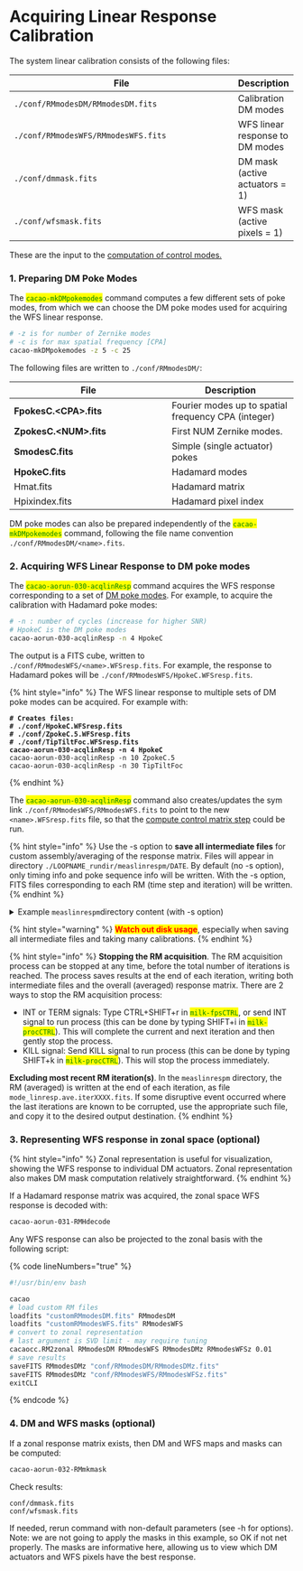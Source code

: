 # Acquiring Linear Response Calibration

The system linear calibration consists of the following files:

<table><thead><tr><th width="382">File</th><th>Description</th></tr></thead><tbody><tr><td><code>./conf/RMmodesDM/RMmodesDM.fits</code></td><td>Calibration DM modes</td></tr><tr><td><code>./conf/RMmodesWFS/RMmodesWFS.fits</code></td><td>WFS linear response to DM modes</td></tr><tr><td><code>./conf/dmmask.fits</code></td><td>DM mask (active actuators = 1)</td></tr><tr><td><code>./conf/wfsmask.fits</code></td><td>WFS mask (active pixels = 1)</td></tr></tbody></table>

These are the input to the [computation of control modes.](../tech-notes/computing-control-modes-basics.md)

### 1. Preparing DM Poke Modes

The <mark style="color:green;">`cacao-mkDMpokemodes`</mark> command computes a few different sets of poke modes, from which we can choose the DM poke modes used for acquiring the WFS linear response.

```bash
# -z is for number of Zernike modes
# -c is for max spatial frequency [CPA]
cacao-mkDMpokemodes -z 5 -c 25
```

The following files are written to `./conf/RMmodesDM/`:

<table><thead><tr><th width="264">File</th><th>Description</th></tr></thead><tbody><tr><td><strong>FpokesC.&#x3C;CPA>.fits</strong></td><td>Fourier modes up to spatial frequency CPA (integer)</td></tr><tr><td><strong>ZpokesC.&#x3C;NUM>.fits</strong></td><td>First NUM Zernike modes.</td></tr><tr><td><strong>SmodesC.fits</strong></td><td>Simple (single actuator) pokes</td></tr><tr><td><strong>HpokeC.fits</strong></td><td>Hadamard modes</td></tr><tr><td>Hmat.fits</td><td>Hadamard matrix</td></tr><tr><td>Hpixindex.fits</td><td>Hadamard pixel index</td></tr></tbody></table>

DM poke modes can also be prepared independently of the <mark style="color:green;">`cacao-mkDMpokemodes`</mark> command, following the file name convention `./conf/RMmodesDM/<name>.fits`.

### 2. Acquiring WFS Linear Response to DM poke modes

The <mark style="color:green;">`cacao-aorun-030-acqlinResp`</mark> command acquires the WFS response corresponding to a set of [DM poke modes](acquiring-linear-response-calibration.md#5.1.-preparing-dm-poke-modes). For example, to acquire the calibration with Hadamard poke modes:&#x20;

```bash
# -n : number of cycles (increase for higher SNR)
# HpokeC is the DM poke modes
cacao-aorun-030-acqlinResp -n 4 HpokeC
```

The output is a FITS cube, written to `./conf/RMmodesWFS/<name>.WFSresp.fits`. For example, the response to Hadamard pokes will be `./conf/RMmodesWFS/HpokeC.WFSresp.fits`.&#x20;

{% hint style="info" %}
The WFS linear response to multiple sets of DM poke modes can be acquired. For example with:

<pre class="language-bash"><code class="lang-bash"><strong># Creates files: 
</strong><strong># ./conf/HpokeC.WFSresp.fits
</strong><strong># ./conf/ZpokeC.5.WFSresp.fits
</strong><strong># ./conf/TipTiltFoc.WFSresp.fits
</strong><strong>cacao-aorun-030-acqlinResp -n 4 HpokeC
</strong>cacao-aorun-030-acqlinResp -n 10 ZpokeC.5
cacao-aorun-030-acqlinResp -n 30 TipTiltFoc
</code></pre>
{% endhint %}

The <mark style="color:green;">`cacao-aorun-030-acqlinResp`</mark> command also creates/updates the sym link `./conf/RMmodesWFS/RMmodesWFS.fits` to point to the new `<name>.WFSresp.fits` file, so that the [compute control matrix step](acquiring-linear-response-calibration.md#6.-computing-control-matrix) could be run.

{% hint style="info" %}
Use the -s option to **save all intermediate files** for custom assembly/averaging of the response matrix. Files will appear in directory `./LOOPNAME_rundir/measlinrespm/DATE`. By default (no -s option), only timing info and poke sequence info will be written. With the -s option, FITS files corresponding to each RM (time step and iteration) will be written.
{% endhint %}

<details>

<summary>Example <code>measlinrespm</code>directory content (with -s option)</summary>

```
> ls -lh
total 5.8G
-rw-rw-rw- 1 oguyon oguyon 113M Oct 24 20:07 mode_linresp.ave.iter0000.fits
-rw-rw-rw- 1 oguyon oguyon 113M Oct 24 20:08 mode_linresp.ave.iter0001.fits
-rw-rw-rw- 1 oguyon oguyon 113M Oct 24 20:09 mode_linresp.ave.iter0002.fits
-rw-rw-rw- 1 oguyon oguyon 113M Oct 24 20:09 mode_linresp.ave.iter0003.fits
-rw-rw-rw- 1 oguyon oguyon 226M Oct 24 20:07 mode_linresp.raw.iter0000.fits
-rw-rw-rw- 1 oguyon oguyon 226M Oct 24 20:08 mode_linresp.raw.iter0001.fits
-rw-rw-rw- 1 oguyon oguyon 226M Oct 24 20:09 mode_linresp.raw.iter0002.fits
-rw-rw-rw- 1 oguyon oguyon 226M Oct 24 20:09 mode_linresp.raw.iter0003.fits
-rw-rw-rw- 1 oguyon oguyon  193 Oct 24 20:09 RMacqulog.txt
-rw-rw-rw- 1 oguyon oguyon 1.3M Oct 24 20:07 RMpokelog.iter0000.txt
-rw-rw-rw- 1 oguyon oguyon 1.3M Oct 24 20:08 RMpokelog.iter0001.txt
-rw-rw-rw- 1 oguyon oguyon 1.3M Oct 24 20:09 RMpokelog.iter0002.txt
-rw-rw-rw- 1 oguyon oguyon 1.3M Oct 24 20:09 RMpokelog.iter0003.txt
-rw-rw-rw- 1 oguyon oguyon 2.0M Oct 24 20:07 RMpokeTiming.iter0000.txt
-rw-rw-rw- 1 oguyon oguyon 2.0M Oct 24 20:08 RMpokeTiming.iter0001.txt
-rw-rw-rw- 1 oguyon oguyon 2.0M Oct 24 20:09 RMpokeTiming.iter0002.txt
-rw-rw-rw- 1 oguyon oguyon 2.0M Oct 24 20:09 RMpokeTiming.iter0003.txt
-rw-rw-rw- 1 oguyon oguyon 226M Oct 24 20:07 wfsresp.tstep000.iter0000.fits
-rw-rw-rw- 1 oguyon oguyon 226M Oct 24 20:08 wfsresp.tstep000.iter0001.fits
-rw-rw-rw- 1 oguyon oguyon 226M Oct 24 20:09 wfsresp.tstep000.iter0002.fits
-rw-rw-rw- 1 oguyon oguyon 226M Oct 24 20:09 wfsresp.tstep000.iter0003.fits
-rw-rw-rw- 1 oguyon oguyon 226M Oct 24 20:07 wfsresp.tstep001.iter0000.fits
-rw-rw-rw- 1 oguyon oguyon 226M Oct 24 20:08 wfsresp.tstep001.iter0001.fits
-rw-rw-rw- 1 oguyon oguyon 226M Oct 24 20:09 wfsresp.tstep001.iter0002.fits
-rw-rw-rw- 1 oguyon oguyon 226M Oct 24 20:09 wfsresp.tstep001.iter0003.fits
-rw-rw-rw- 1 oguyon oguyon 226M Oct 24 20:07 wfsresp.tstep002.iter0000.fits
-rw-rw-rw- 1 oguyon oguyon 226M Oct 24 20:08 wfsresp.tstep002.iter0001.fits
-rw-rw-rw- 1 oguyon oguyon 226M Oct 24 20:09 wfsresp.tstep002.iter0002.fits
-rw-rw-rw- 1 oguyon oguyon 226M Oct 24 20:09 wfsresp.tstep002.iter0003.fits
-rw-rw-rw- 1 oguyon oguyon 226M Oct 24 20:07 wfsresp.tstep003.iter0000.fits
-rw-rw-rw- 1 oguyon oguyon 226M Oct 24 20:08 wfsresp.tstep003.iter0001.fits
-rw-rw-rw- 1 oguyon oguyon 226M Oct 24 20:09 wfsresp.tstep003.iter0002.fits
-rw-rw-rw- 1 oguyon oguyon 226M Oct 24 20:09 wfsresp.tstep003.iter0003.fits
-rw-rw-rw- 1 oguyon oguyon 226M Oct 24 20:07 wfsresp.tstep004.iter0000.fits
-rw-rw-rw- 1 oguyon oguyon 226M Oct 24 20:08 wfsresp.tstep004.iter0001.fits
-rw-rw-rw- 1 oguyon oguyon 226M Oct 24 20:09 wfsresp.tstep004.iter0002.fits
-rw-rw-rw- 1 oguyon oguyon 226M Oct 24 20:09 wfsresp.tstep004.iter0003.fits

```

</details>

{% hint style="warning" %}
<mark style="color:red;">**Watch out disk usage**</mark>, especially when saving all intermediate files and taking many calibrations.
{% endhint %}

{% hint style="info" %}
**Stopping the RM acquisition**.  The RM acquisition process can be stopped at any time, before the total number of iterations is reached. The process saves results at the end of each iteration, writing both intermediate files and the overall (averaged) response matrix. There are 2 ways to stop the RM acquisition process:

* INT or TERM signals: Type CTRL+SHIFT+r in <mark style="color:green;">`milk-fpsCTRL`</mark>, or send INT signal to run process (this can be done by typing SHIFT+i in <mark style="color:green;">`milk-procCTRL`</mark>). This will complete the current and next iteration and then gently stop the process.
* KILL signal: Send KILL signal to run process (this can be done by typing SHIFT+k in <mark style="color:green;">`milk-procCTRL`</mark>). This will stop the process immediately.

**Excluding most recent RM iteration(s)**. In the `measlinrespm` directory, the RM (averaged) is written at the end of each iteration, as file `mode_linresp.ave.iterXXXX.fits`. If some disruptive event occurred where the last iterations are known to be corrupted, use the appropriate such file, and copy it to the desired output destination.
{% endhint %}

### 3. Representing WFS response in zonal space (optional)

{% hint style="info" %}
Zonal representation is useful for visualization, showing the WFS response to individual DM actuators. Zonal representation also makes DM mask computation relatively straightforward.
{% endhint %}

If a Hadamard response matrix was acquired, the zonal space WFS response is decoded with:

```bash
cacao-aorun-031-RMHdecode
```

Any WFS response can also be projected to the zonal basis with the following script:

{% code lineNumbers="true" %}
```bash
#!/usr/bin/env bash

cacao
# load custom RM files
loadfits "customRMmodesDM.fits" RMmodesDM
loadfits "customRMmodesWFS.fits" RMmodesWFS
# convert to zonal representation
# last argument is SVD limit - may require tuning
cacaocc.RM2zonal RMmodesDM RMmodesWFS RMmodesDMz RMmodesWFSz 0.01
# save results
saveFITS RMmodesDMz "conf/RMmodesDM/RMmodesDMz.fits"
saveFITS RMmodesDMz "conf/RMmodesWFS/RMmodesWFSz.fits"
exitCLI
```
{% endcode %}

### 4. DM and WFS masks (optional)

If a zonal response matrix exists, then DM and WFS maps and masks can be computed:

```bash
cacao-aorun-032-RMmkmask
```

Check results:

```
conf/dmmask.fits
conf/wfsmask.fits
```

If needed, rerun command with non-default parameters (see -h for options). Note: we are not going to apply the masks in this example, so OK if not net properly. The masks are informative here, allowing us to view which DM actuators and WFS pixels have the best response.
